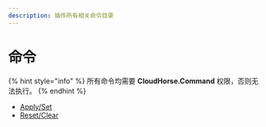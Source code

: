 ```yaml
---
description: 插件所有相关命令目录
---
```


# 命令

{% hint style="info" %}
所有命令均需要 **CloudHorse.Command** 权限，否则无法执行。
{% endhint %}

* [Apply/Set](apply-set.md)
* [Reset/Clear](reset-clear.md)
